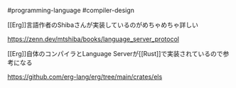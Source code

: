 #programming-language #compiler-design 

[[Erg]]言語作者のShibaさんが実装しているのがめちゃめちゃ詳しい

https://zenn.dev/mtshiba/books/language_server_protocol

[[Erg]]自体のコンパイラとLanguage Serverが[[Rust]]で実装されているので参考になる

https://github.com/erg-lang/erg/tree/main/crates/els